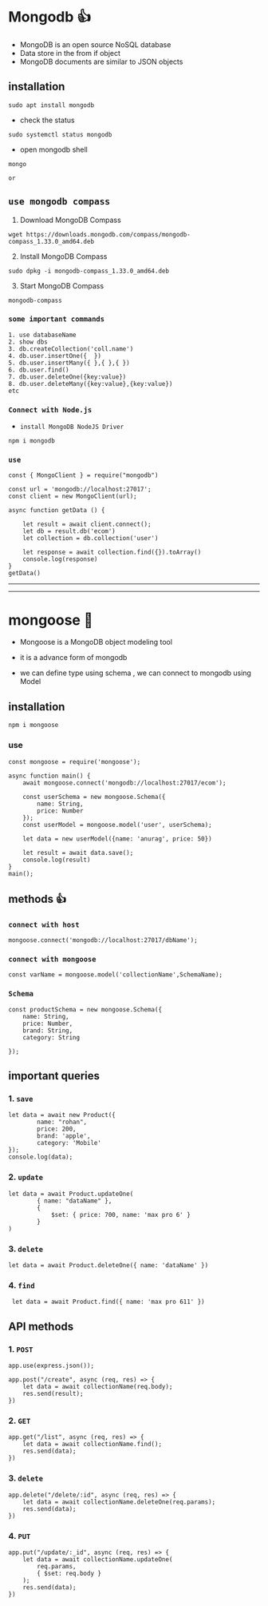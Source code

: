 # Mongodb 👍
* MongoDB is an open source NoSQL database 
* Data store in the from if object
* MongoDB documents are similar to JSON objects 

## installation

```
sudo apt install mongodb
```
* check the status 
```
sudo systemctl status mongodb
```
* open mongodb shell
```
mongo
```

`or`

## `use mongodb compass`

1. Download MongoDB Compass
```
wget https://downloads.mongodb.com/compass/mongodb-compass_1.33.0_amd64.deb
```

2. Install MongoDB Compass
```
sudo dpkg -i mongodb-compass_1.33.0_amd64.deb
```

3. Start MongoDB Compass
```
mongodb-compass
```

### `some important commands`
```
1. use databaseName
2. show dbs
3. db.createCollection('coll.name')
4. db.user.insertOne({  })
5. db.user.insertMany({ },{ },{ })
6. db.user.find()
7. db.user.deleteOne({key:value})
8. db.user.deleteMany({key:value},{key:value})
etc
```

### `Connect with Node.js `

* `install MongoDB NodeJS Driver`
```
npm i mongodb
```
### `use`
```
const { MongoClient } = require("mongodb")

const url = 'mongodb://localhost:27017';
const client = new MongoClient(url);

async function getData () {
    
    let result = await client.connect();
    let db = result.db('ecom')   
    let collection = db.collection('user')

    let response = await collection.find({}).toArray()
    console.log(response) 
}
getData()
```


---------------------
---------------------

# mongoose 🥇
* Mongoose is a MongoDB object modeling tool 

* it is a advance form of mongodb

* we can define type using schema , we can connect to mongodb using Model


## installation

```
npm i mongoose
```

### use
```
const mongoose = require('mongoose');

async function main() {
    await mongoose.connect('mongodb://localhost:27017/ecom');

    const userSchema = new mongoose.Schema({
        name: String,
        price: Number
    });
    const userModel = mongoose.model('user', userSchema);
    
    let data = new userModel({name: 'anurag', price: 50})

    let result = await data.save();
    console.log(result)
}
main();
```

## methods 👍

### `connect with host`
```
mongoose.connect('mongodb://localhost:27017/dbName');
```


### `connect with mongoose`
```
const varName = mongoose.model('collectionName',SchemaName);
```


### `Schema`
```
const productSchema = new mongoose.Schema({
    name: String,
    price: Number,
    brand: String,
    category: String

});
```


## important queries

### 1. `save`
```
let data = await new Product({
        name: "rohan",
        price: 200,
        brand: 'apple',
        category: 'Mobile'
});
console.log(data);
```


### 2. `update`
```
let data = await Product.updateOne(
        { name: "dataName" },
        {
            $set: { price: 700, name: 'max pro 6' }
        }
)
```

### 3. `delete`
```
let data = await Product.deleteOne({ name: 'dataName' })
```

### 4. `find`
```
 let data = await Product.find({ name: 'max pro 611' })
```

## API methods

### 1. `POST`
```
app.use(express.json());

app.post("/create", async (req, res) => {
    let data = await collectionName(req.body);
    res.send(result);
})
```

### 2. `GET`
```
app.get("/list", async (req, res) => {
    let data = await collectionName.find();
    res.send(data);
})
```

### 3. `delete`
```
app.delete("/delete/:id", async (req, res) => {
    let data = await collectionName.deleteOne(req.params);
    res.send(data);
})
```

### 4. `PUT`
```
app.put("/update/:_id", async (req, res) => {
    let data = await collectionName.updateOne(
        req.params, 
        { $set: req.body }
    );
    res.send(data);
})
```
